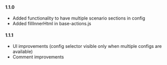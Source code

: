 #### 1.1.0
- Added functionality to have multiple scenario sections in config
- Added fillInnerHtml in base-actions.js

#### 1.1.1
- UI improvements (config selector visible only when multiple configs are available)
- Comment improvements 
